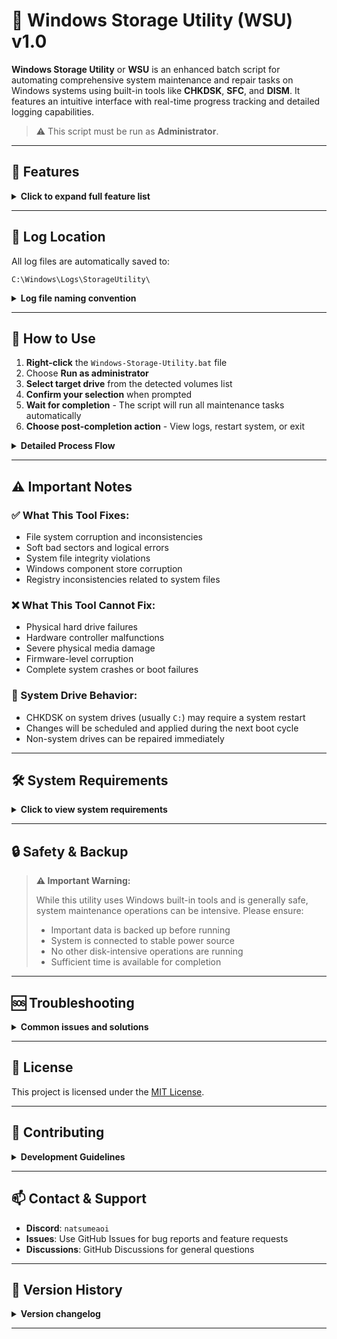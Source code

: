 # 🧰 Windows Storage Utility (WSU) v1.0

**Windows Storage Utility** or **WSU** is an enhanced batch script for automating comprehensive system maintenance and repair tasks on Windows systems using built-in tools like **CHKDSK**, **SFC**, and **DISM**. It features an intuitive interface with real-time progress tracking and detailed logging capabilities.

> ⚠️ This script must be run as **Administrator**.

---

## 🔧 Features

<details>
<summary><strong>Click to expand full feature list</strong></summary>

- ✅ **Interactive Drive Selection** - Choose specific drives for CHKDSK analysis
- ✅ **Dynamic Volume Detection** - Automatically detects available system volumes
- ✅ **Comprehensive Disk Check** - Uses `CHKDSK /f /r` for thorough disk analysis and repair
- ✅ **System File Verification** - Runs `SFC /scannow` to verify and restore system file integrity
- ✅ **Component Store Repair** - Multi-stage DISM operations:
  - CheckHealth - Quick component store verification
  - ScanHealth - Detailed corruption scanning
  - RestoreHealth - Automatic repair of corrupted components
- ✅ **Real-time Progress Display** - Visual separators and progress indicators
- ✅ **Automatic Logging** - All operations logged with timestamps
- ✅ **Log Management** - Automatic cleanup of logs older than 30 days
- ✅ **Post-completion Options** - View logs, schedule restart, or exit
- ✅ **Enhanced User Experience** - Clear feedback and confirmation prompts

</details>

---

## 📂 Log Location

All log files are automatically saved to:

```
C:\Windows\Logs\StorageUtility\
```

<details>
<summary><strong>Log file naming convention</strong></summary>

With detailed filenames including:

* `COMPUTERNAME_CHKDSK_YYYY-MM-DD_HH-MM.log`
* `COMPUTERNAME_SFC_YYYY-MM-DD_HH-MM.log`
* `COMPUTERNAME_DISM_YYYY-MM-DD_HH-MM.log`

</details>

---

## 🚀 How to Use

1. **Right-click** the `Windows-Storage-Utility.bat` file
2. Choose **Run as administrator**
3. **Select target drive** from the detected volumes list
4. **Confirm your selection** when prompted
5. **Wait for completion** - The script will run all maintenance tasks automatically
6. **Choose post-completion action** - View logs, restart system, or exit

<details>
<summary><strong>Detailed Process Flow</strong></summary>

### 📋 Process Flow

```
[1/4] CHKDSK Analysis    → Disk integrity check and repair
[2/4] SFC Scan          → System file verification
[3/4] DISM CheckHealth  → Component store quick check
[4/4] DISM ScanHealth   → Detailed corruption scan
[5/4] DISM RestoreHealth → Automatic repair execution
```

### ⏱️ Expected Duration

- **CHKDSK**: 10-120 minutes (depending on drive size and condition)
- **SFC**: 5-15 minutes
- **DISM Operations**: 5-30 minutes total

> 💡 **Tip**: Larger drives and systems with more issues will take longer to process.

</details>

---

## ⚠️ Important Notes

### ✅ What This Tool Fixes:
* File system corruption and inconsistencies
* Soft bad sectors and logical errors
* System file integrity violations
* Windows component store corruption
* Registry inconsistencies related to system files

### ❌ What This Tool Cannot Fix:
* Physical hard drive failures
* Hardware controller malfunctions
* Severe physical media damage
* Firmware-level corruption
* Complete system crashes or boot failures

### 🔄 System Drive Behavior:
* CHKDSK on system drives (usually `C:`) may require a system restart
* Changes will be scheduled and applied during the next boot cycle
* Non-system drives can be repaired immediately

---

## 🛠️ System Requirements

<details>
<summary><strong>Click to view system requirements</strong></summary>

* **OS**: Windows 10 / 11 (Windows Server supported)
* **Privileges**: Administrator rights required
* **Disk Space**: Minimum 1GB free space for logging and temporary files
* **Memory**: 2GB RAM recommended for optimal performance

</details>

---

## 🔒 Safety & Backup

> **⚠️ Important Warning:**
> 
> While this utility uses Windows built-in tools and is generally safe, system maintenance operations can be intensive. Please ensure:
> 
> - Important data is backed up before running
> - System is connected to stable power source
> - No other disk-intensive operations are running
> - Sufficient time is available for completion

---

## 🆘 Troubleshooting

<details>
<summary><strong>Common issues and solutions</strong></summary>

**Script won't start:**
- Ensure you're running as Administrator
- Check if Windows Management Instrumentation service is running

**CHKDSK takes too long:**
- This is normal for large drives or drives with many issues
- Do not interrupt the process

**Logs not found:**
- Check if the log directory was created successfully
- Verify write permissions to `C:\Windows\Logs\`

</details>

---

## 📜 License

This project is licensed under the [MIT License](LICENSE).

---

## 🙌 Contributing

<details>
<summary><strong>Development Guidelines</strong></summary>

Pull requests and suggestions are welcome! For major changes, please open an issue first to discuss proposed modifications.

### Development Guidelines:
- Maintain backward compatibility
- Test on multiple Windows versions
- Follow existing code style and commenting
- Update documentation for new features

</details>

---

## 📫 Contact & Support

- **Discord**: `natsumeaoi`
- **Issues**: Use GitHub Issues for bug reports and feature requests
- **Discussions**: GitHub Discussions for general questions

---

## 🔄 Version History

<details>
<summary><strong>Version changelog</strong></summary>

**v1.0** - Enhanced Version
- Added interactive drive selection
- Implemented real-time progress tracking
- Enhanced logging with automatic cleanup
- Improved user interface with visual separators
- Added post-completion options menu

</details>

---
